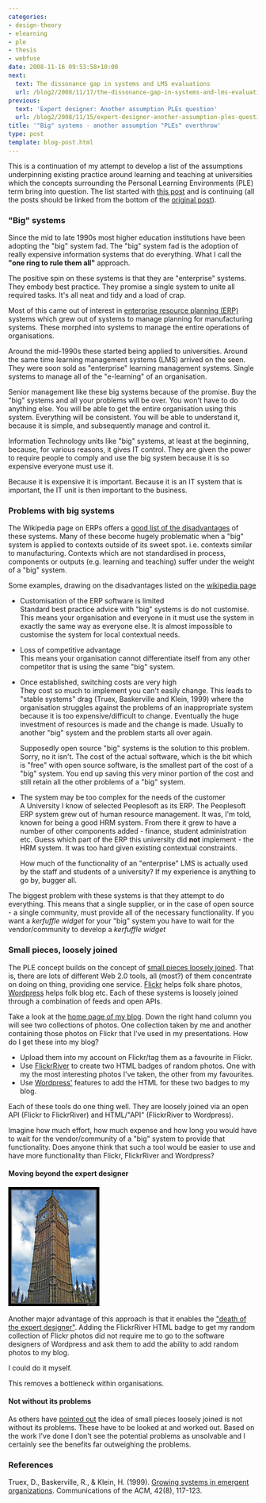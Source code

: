 ```yaml
---
categories:
- design-theory
- elearning
- ple
- thesis
- webfuse
date: 2008-11-16 09:53:58+10:00
next:
  text: The dissonance gap in systems and LMS evaluations
  url: /blog2/2008/11/17/the-dissonance-gap-in-systems-and-lms-evaluations/
previous:
  text: 'Expert designer: Another assumption PLEs question'
  url: /blog2/2008/11/15/expert-designer-another-assumption-ples-question/
title: '"Big" systems - another assumption "PLEs" overthrow'
type: post
template: blog-post.html
---
```

This is a continuation of my attempt to develop a list of the assumptions underpinning existing practice around learning and teaching at universities which the concepts surrounding the Personal Learning Environments (PLE) term bring into question. The list started with [this post](/blog2/2008/11/12/what-are-the-assumptions-which-pleslearning-20-etc-overthrow/) and is continuing (all the posts should be linked from the bottom of the [original post](/blog2/2008/11/12/what-are-the-assumptions-which-pleslearning-20-etc-overthrow/)).

### "Big" systems

Since the mid to late 1990s most higher education institutions have been adopting the "big" system fad. The "big" system fad is the adoption of really expensive information systems that do everything. What I call the **"one ring to rule them all"** approach.

The positive spin on these systems is that they are "enterprise" systems. They embody best practice. They promise a single system to unite all required tasks. It's all neat and tidy and a load of crap.

Most of this came out of interest in [enterprise resource planning (ERP)](http://en.wikipedia.org/wiki/Enterprise_systems) systems which grew out of systems to manage planning for manufacturing systems. These morphed into systems to manage the entire operations of organisations.

Around the mid-1990s these started being applied to universities. Around the same time learning management systems (LMS) arrived on the seen. They were soon sold as "enterprise" learning management systems. Single systems to manage all of the "e-learning" of an organisation.

Senior management like these big systems because of the promise. Buy the "big" systems and all your problems will be over. You won't have to do anything else. You will be able to get the entire organisation using this system. Everything will be consistent. You will be able to understand it, because it is simple, and subsequently manage and control it.

Information Technology units like "big" systems, at least at the beginning, because, for various reasons, it gives IT control. They are given the power to require people to comply and use the big system because it is so expensive everyone must use it.

Because it is expensive it is important. Because it is an IT system that is important, the IT unit is then important to the business.

### Problems with big systems

The Wikipedia page on ERPs offers a [good list of the disadvantages](http://en.wikipedia.org/wiki/Enterprise_systems#Disadvantages) of these systems. Many of these become hugely problematic when a "big" system is applied to contexts outside of its sweet spot. i.e. contexts similar to manufacturing. Contexts which are not standardised in process, components or outputs (e.g. learning and teaching) suffer under the weight of a "big" system.

Some examples, drawing on the disadvantages listed on the [wikipedia page](http://en.wikipedia.org/wiki/Enterprise_systems#Disadvantages)

- Customisation of the ERP software is limited  
    Standard best practice advice with "big" systems is do not customise. This means your organisation and everyone in it must use the system in exactly the same way as everyone else. It is almost impossible to customise the system for local contextual needs.
- Loss of competitive advantage  
    This means your organisation cannot differentiate itself from any other competitor that is using the same "big" system.
- Once established, switching costs are very high  
    They cost so much to implement you can't easily change. This leads to "stable systems" drag (Truex, Baskerville and Klein, 1999) where the organisation struggles against the problems of an inappropriate system because it is too expensive/difficult to change. Eventually the huge investment of resources is made and the change is made. Usually to another "big" system and the problem starts all over again.
    
    Supposedly open source "big" systems is the solution to this problem. Sorry, no it isn't. The cost of the actual software, which is the bit which is "free" with open source software, is the smallest part of the cost of a "big" system. You end up saving this very minor portion of the cost and still retain all the other problems of a "big" system.
    
- The system may be too complex for the needs of the customer  
    A University I know of selected Peoplesoft as its ERP. The Peoplesoft ERP system grew out of human resource management. It was, I'm told, known for being a good HRM system. From there it grew to have a number of other components added - finance, student administration etc. Guess which part of the ERP this university did **not** implement - the HRM system. It was too hard given existing contextual constraints.
    
    How much of the functionality of an "enterprise" LMS is actually used by the staff and students of a university? If my experience is anything to go by, bugger all.
    

The biggest problem with these systems is that they attempt to do everything. This means that a single supplier, or in the case of open source - a single community, must provide all of the necessary functionality. If you want a _kerfuffle widget_ for your "big" system you have to wait for the vendor/community to develop a _kerfuffle widget_

### Small pieces, loosely joined

The PLE concept builds on the concept of [small pieces loosely joined](http://www.smallpieces.com/). That is, there are lots of different Web 2.0 tools, all (most?) of them concentrate on doing on thing, providing one service. [Flickr](http://flickr.com) helps folk share photos, [Wordpress](http://wordpress.com/) helps folk blog etc. Each of these systems is loosely joined through a combination of feeds and open APIs.

Take a look at the [home page of my blog](/blog2/blog-home.md). Down the right hand column you will see two collections of photos. One collection taken by me and another containing those photos on Flickr that I've used in my presentations. How do I get these into my blog?

- Upload them into my account on Flickr/tag them as a favourite in Flickr.
- Use [FlickrRiver](http://flickrriver.com/) to create two HTML badges of random photos. One with my the most interesting photos I've taken, the other from my favourites.
- Use [Wordpress'](http://wordpress.com/) features to add the HTML for these two badges to my blog.

Each of these tools do one thing well. They are loosely joined via an open API (Flickr to FlickrRiver) and HTML/"API" (FlickrRiver to Wordpress).

Imagine how much effort, how much expense and how long you would have to wait for the vendor/community of a "big" system to provide that functionality. Does anyone think that such a tool would be easier to use and have more functionality than Flickr, FlickrRiver and Wordpress?

#### Moving beyond the expert designer

[![Big Ben](images/399049455_574a55657b_m.jpg)](http://www.flickr.com/photos/me_haridas/399049455/)

Another major advantage of this approach is that it enables the ["death of the expert designer"](/blog2/2008/11/15/expert-designer-another-assumption-ples-question/). Adding the FlickrRiver HTML badge to get my random collection of Flickr photos did not require me to go to the software designers of Wordpress and ask them to add the ability to add random photos to my blog.

I could do it myself.

This removes a bottleneck within organisations.

#### Not without its problems

As others have [pointed out](http://plunkers.blogspot.com/2005/12/simple-tools-small-pieces-loosely.html) the idea of small pieces loosely joined is not without its problems. These have to be looked at and worked out. Based on the work I've done I don't see the potential problems as unsolvable and I certainly see the benefits far outweighing the problems.

### References

Truex, D., Baskerville, R., & Klein, H. (1999). [Growing systems in emergent organizations](http://portal.acm.org/citation.cfm?id=310984). Communications of the ACM, 42(8), 117-123.